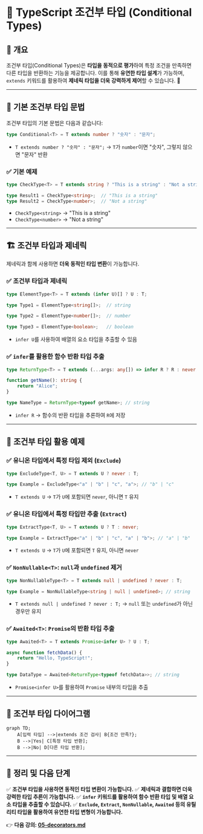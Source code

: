 # 🔄 TypeScript 조건부 타입 (Conditional Types)

## 📌 개요
조건부 타입(Conditional Types)은 **타입을 동적으로 평가**하여 특정 조건을 만족하면 다른 타입을 반환하는 기능을 제공합니다. 이를 통해 **유연한 타입 설계**가 가능하며, `extends` 키워드를 활용하여 **제네릭 타입을 더욱 강력하게 제어**할 수 있습니다. 🚀

---

## 🔎 기본 조건부 타입 문법
조건부 타입의 기본 문법은 다음과 같습니다:
```typescript
type Conditional<T> = T extends number ? "숫자" : "문자";
```
- `T extends number ? "숫자" : "문자";` → `T`가 `number`이면 "숫자", 그렇지 않으면 "문자" 반환

### ✅ 기본 예제
```typescript
type CheckType<T> = T extends string ? "This is a string" : "Not a string";

type Result1 = CheckType<string>;  // "This is a string"
type Result2 = CheckType<number>;  // "Not a string"
```
- `CheckType<string>` → "This is a string"
- `CheckType<number>` → "Not a string"

---

## 🏗 조건부 타입과 제네릭
제네릭과 함께 사용하면 **더욱 동적인 타입 변환**이 가능합니다.

### ✅ 조건부 타입과 제네릭
```typescript
type ElementType<T> = T extends (infer U)[] ? U : T;

type Type1 = ElementType<string[]>;  // string

type Type2 = ElementType<number[]>;  // number

type Type3 = ElementType<boolean>;   // boolean
```
- `infer U`를 사용하여 배열의 요소 타입을 추출할 수 있음

### ✅ `infer`를 활용한 함수 반환 타입 추출
```typescript
type ReturnType<T> = T extends (...args: any[]) => infer R ? R : never;

function getName(): string {
    return "Alice";
}

type NameType = ReturnType<typeof getName>; // string
```
- `infer R` → 함수의 반환 타입을 추론하여 `R`에 저장

---

## 🔄 조건부 타입 활용 예제

### ✅ 유니온 타입에서 특정 타입 제외 (`Exclude`)
```typescript
type ExcludeType<T, U> = T extends U ? never : T;

type Example = ExcludeType<"a" | "b" | "c", "a">; // "b" | "c"
```
- `T extends U` → `T`가 `U`에 포함되면 `never`, 아니면 `T` 유지

### ✅ 유니온 타입에서 특정 타입만 추출 (`Extract`)
```typescript
type ExtractType<T, U> = T extends U ? T : never;

type Example = ExtractType<"a" | "b" | "c", "a" | "b">; // "a" | "b"
```
- `T extends U` → `T`가 `U`에 포함되면 `T` 유지, 아니면 `never`

### ✅ `NonNullable<T>`: `null`과 `undefined` 제거
```typescript
type NonNullableType<T> = T extends null | undefined ? never : T;

type Example = NonNullableType<string | null | undefined>; // string
```
- `T extends null | undefined ? never : T;` → `null` 또는 `undefined`가 아닌 경우만 유지

### ✅ `Awaited<T>`: `Promise`의 반환 타입 추출
```typescript
type Awaited<T> = T extends Promise<infer U> ? U : T;

async function fetchData() {
    return "Hello, TypeScript!";
}

type DataType = Awaited<ReturnType<typeof fetchData>>; // string
```
- `Promise<infer U>`를 활용하여 `Promise` 내부의 타입을 추출

---

## 📌 조건부 타입 다이어그램
```mermaid
graph TD;
    A[입력 타입] -->|extends 조건 검사| B{조건 만족?};
    B -->|Yes| C[특정 타입 반환];
    B -->|No| D[다른 타입 반환];
```

---

## 🎯 정리 및 다음 단계
✅ **조건부 타입을 사용하면 동적인 타입 변환이 가능합니다.**
✅ **제네릭과 결합하면 더욱 강력한 타입 추론이 가능합니다.**
✅ **`infer` 키워드를 활용하여 함수 반환 타입 및 배열 요소 타입을 추출할 수 있습니다.**
✅ **`Exclude`, `Extract`, `NonNullable`, `Awaited` 등의 유틸리티 타입을 활용하여 유연한 타입 변형이 가능합니다.**

👉 **다음 강의: [05-decorators.md](./05-decorators.md)**

